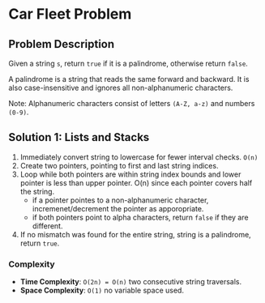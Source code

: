 # Car Fleet Problem

## Problem Description

Given a string `s`, return `true` if it is a palindrome, otherwise return `false`.

A palindrome is a string that reads the same forward and backward. It is also case-insensitive and ignores all non-alphanumeric characters.

Note: Alphanumeric characters consist of letters `(A-Z, a-z)` and numbers `(0-9)`.

## Solution 1: Lists and Stacks

1. Immediately convert string to lowercase for fewer interval checks. `O(n)`
2. Create two pointers, pointing to first and last string indices.
3. Loop while both pointers are within string index bounds and lower pointer is less than upper pointer. O(n) since each pointer covers half the string.
    - if a pointer pointes to a non-alphanumeric character, incremenet/decrement the pointer as apporopriate.
    - if both pointers point to alpha characters, return `false` if they are different.
4. If no mismatch was found for the entire string, string is a palindrome, return `true`.

### Complexity
- **Time Complexity**: `O(2n) = O(n)` two consecutive string traversals.
- **Space Complexity**: `O(1)` no variable space used.